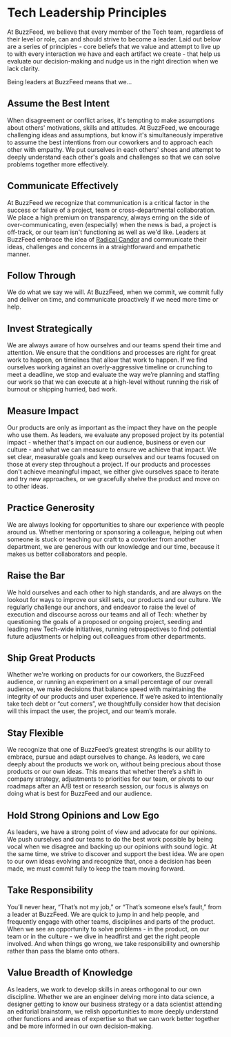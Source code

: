 # Tech Leadership Principles

At BuzzFeed, we believe that every member of the Tech team, regardless of their level or role, can and should strive to become a leader. Laid out below are a series of principles - core beliefs that we value and attempt to live up to with every interaction we have and each artifact we create - that help us evaluate our decision-making and nudge us in the right direction when we lack clarity.

Being leaders at BuzzFeed means that we...

## Assume the Best Intent
When disagreement or conflict arises, it's tempting to make assumptions about others' motivations, skills and attitudes. At BuzzFeed, we encourage challenging ideas and assumptions, but know it's simultaneously imperative to assume the best intentions from our coworkers and to approach each other with empathy. We put ourselves in each others' shoes and attempt to deeply understand each other's goals and challenges so that we can solve problems together more effectively.

## Communicate Effectively
At BuzzFeed we recognize that communication is a critical factor in the success or failure of a project, team or cross-departmental collaboration. We place a high premium on transparency, always erring on the side of over-communicating, even (especially) when the news is bad, a project is off-track, or our team isn't functioning as well as we'd like. Leaders at BuzzFeed embrace the idea of [Radical Candor](http://firstround.com/review/radical-candor-the-surprising-secret-to-being-a-good-boss/) and communicate their ideas, challenges and concerns in a straightforward and empathetic manner.

## Follow Through
We do what we say we will. At BuzzFeed, when we commit, we commit fully and deliver on time, and communicate proactively if we need more time or help.

## Invest Strategically
We are always aware of how ourselves and our teams spend their time and attention. We ensure that the conditions and processes are right for great work to happen, on timelines that allow that work to happen. If we find ourselves working against an overly-aggressive timeline or crunching to meet a deadline, we stop and evaluate the way we’re planning and staffing our work so that we can execute at a high-level without running the risk of burnout or shipping hurried, bad work.

## Measure Impact
Our products are only as important as the impact they have on the people who use them. As leaders, we evaluate any proposed project by its potential impact - whether that's impact on our audience, business or even our culture - and what we can measure to ensure we achieve that impact. We set clear, measurable goals and keep ourselves and our teams focused on those at every step throughout a project. If our products and processes don't achieve meaningful impact, we either give ourselves space to iterate and try new approaches, or we gracefully shelve the product and move on to other ideas.

## Practice Generosity
We are always looking for opportunities to share our experience with people around us. Whether mentoring or sponsoring a colleague, helping out when someone is stuck or teaching our craft to a coworker from another department, we are generous with our knowledge and our time, because it makes us better collaborators and people.

## Raise the Bar
We hold ourselves and each other to high standards, and are always on the lookout for ways to improve our skill sets, our products and our culture. We regularly challenge our anchors, and endeavor to raise the level of execution and discourse across our teams and all of Tech: whether by questioning the goals of a proposed or ongoing project, seeding and leading new Tech-wide initiatives, running retrospectives to find potential future adjustments or helping out colleagues from other departments.

## Ship Great Products
Whether we're working on products for our coworkers, the BuzzFeed audience, or running an experiment on a small percentage of our overall audience, we make decisions that balance speed with maintaining the integrity of our products and user experience. If we’re asked to intentionally take tech debt or “cut corners”, we thoughtfully consider how that decision will this impact the user, the project, and our team’s morale.

## Stay Flexible
We recognize that one of BuzzFeed’s greatest strengths is our ability to embrace, pursue and adapt ourselves to change. As leaders, we care deeply about the products we work on, without being precious about those products or our own ideas. This means that whether there’s a shift in company strategy, adjustments to priorities for our team, or pivots to our roadmaps after an A/B test or research session, our focus is always on doing what is best for BuzzFeed and our audience.

## Hold Strong Opinions and Low Ego
As leaders, we have a strong point of view and advocate for our opinions. We push ourselves and our teams to do the best work possible by being vocal when we disagree and backing up our opinions with sound logic. At the same time, we strive to discover and support the best idea. We are open to our own ideas evolving and recognize that, once a decision has been made, we must commit fully to keep the team moving forward.

## Take Responsibility
You’ll never hear, “That’s not my job,” or “That’s someone else’s fault,” from a leader at BuzzFeed. We are quick to jump in and help people, and frequently engage with other teams, disciplines and parts of the product. When we see an opportunity to solve problems - in the product, on our team or in the culture - we dive in headfirst and get the right people involved. And when things go wrong, we take responsibility and ownership rather than pass the blame onto others.

## Value Breadth of Knowledge
As leaders, we work to develop skills in areas orthogonal to our own discipline. Whether we are an engineer delving more into data science, a designer getting to know our business strategy or a data scientist attending an editorial brainstorm, we relish opportunities to more deeply understand other functions and areas of expertise so that we can work better together and be more informed in our own decision-making.
